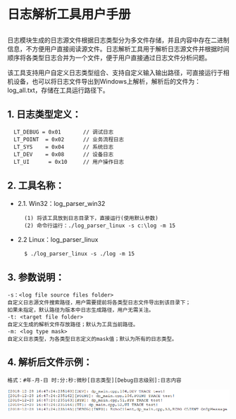 # 日志解析工具用户手册

##

日志模块生成的日志源文件根据日志类型分为多文件存储，并且内容中存在二进制信息，不方便用户直接阅读源文件。日志解析工具用于解析日志源文件并根据时间顺序将各类型日志合并为一个文件，便于用户直接通过日志文件分析问题。

该工具支持用户自定义日志类型组合、支持自定义输入输出路径，可直接运行于相机设备，也可以将日志文件导出到Windows上解析，解析后的文件为：log_all.txt，存储在工具运行路径下。


## 1. 日志类型定义：

	  LT_DEBUG = 0x01  		// 调试日志
	  LT_POINT  = 0x02  	// 业务流程日志
	  LT_SYS    = 0x04  	// 系统日志
	  LT_DEV    = 0x08  	// 设备日志
	  LT_UI      = 0x10  	// 用户操作日志

## 2. 工具名称：

- 2.1. Win32：log_parser_win32

		(1) 将该工具放到日志目录下，直接运行(使用默认参数)
		(2) 命令行运行：./log_parser_linux -s c:\log -m 15
- 2.2 Linux：log_parser_linux

		$ ./log_parser_linux -s ./log -m 15


## 3. 参数说明：

	-s：<log file source files folder>
	自定义日志源文件搜索路径，用户需要提前将各类型日志文件导出到该目录下；
	如果未指定，默认路径为版本中日志生成路径，用户无需关注。
	-t: <target file folder>
	自定义生成的解析文件存放路径；默认为工具当前路径。
	-m: <log type mask>
	自定义日志类型，为各类型日志定义的mask值；默认为所有的日志类型。

## 4. 解析后文件示例：

	格式：#年-月-日 时:分:秒:微秒[日志类型][Debug日志级别]:日志内容

![log_visual](img/log_visual.png)
